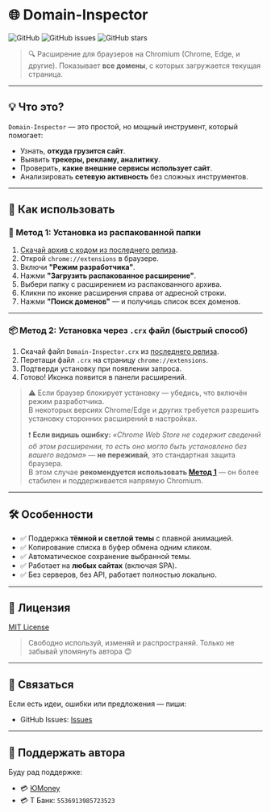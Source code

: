 # 🌐 Domain-Inspector

![GitHub](https://img.shields.io/github/license/likDanil/Domain-Inspector)
![GitHub issues](https://img.shields.io/github/issues/likDanil/Domain-Inspector)
![GitHub stars](https://img.shields.io/github/stars/likDanil/Domain-Inspector)

> 🔍 Расширение для браузеров на Chromium (Chrome, Edge, и другие). Показывает **все домены**, с которых загружается текущая страница.

---

## 💡 Что это?

`Domain-Inspector` — это простой, но мощный инструмент, который помогает:
- Узнать, **откуда грузится сайт**.
- Выявить **трекеры, рекламу, аналитику**.
- Проверить, **какие внешние сервисы использует сайт**.
- Анализировать **сетевую активность** без сложных инструментов.

---

## 🚀 Как использовать

### 🔧 Метод 1: Установка из распакованной папки

1. [Скачай архив с кодом из последнего релиза](https://github.com/likDanil/Domain-Inspector/releases).
2. Открой `chrome://extensions` в браузере.
3. Включи **"Режим разработчика"**.
4. Нажми **"Загрузить распакованное расширение"**.
5. Выбери папку с расширением из распакованного архива.
6. Кликни по иконке расширения справа от адресной строки.
7. Нажми **"Поиск доменов"** — и получишь список всех доменов.

---

### 📦 Метод 2: Установка через `.crx` файл (быстрый способ)

1. Скачай файл `Domain-Inspector.crx` из [последнего релиза](https://github.com/likDanil/Domain-Inspector/releases).
2. Перетащи файл `.crx` на страницу `chrome://extensions`.
3. Подтверди установку при появлении запроса.
4. Готово! Иконка появится в панели расширений.

> ⚠️ Если браузер блокирует установку — убедись, что включён режим разработчика.  
> В некоторых версиях Chrome/Edge и других требуется разрешить установку сторонних расширений в настройках.  
> 
> ❗ **Если видишь ошибку:** *«Chrome Web Store не содержит сведений об этом расширении, то есть оно могло быть установлено без вашего ведома»* — **не переживай**, это стандартная защита браузера.  
> В этом случае **рекомендуется использовать [Метод 1](#-метод-1-установка-из-распакованной-папки)** — он более стабилен и поддерживается напрямую Chromium.

---

## 🛠 Особенности

- ✅ Поддержка **тёмной и светлой темы** с плавной анимацией.
- ✅ Копирование списка в буфер обмена одним кликом.
- ✅ Автоматическое сохранение выбранной темы.
- ✅ Работает на **любых сайтах** (включая SPA).
- ✅ Без серверов, без API, работает полностью локально.

---

## 📝 Лицензия

[MIT License](LICENSE)

> Свободно используй, изменяй и распространяй. Только не забывай упомянуть автора 😊

---

## 🤝 Связаться

Если есть идеи, ошибки или предложения — пиши:

- GitHub Issues: [Issues](https://github.com/likDanil/Domain-Inspector/issues)

---

## 💫 Поддержать автора

Буду рад поддержке:

- 💳 [ЮMoney](https://yoomoney.ru/to/410017075141979)
- 💳 Т Банк: `5536913985723523`
